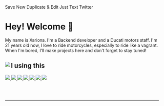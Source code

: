
Save New Duplicate & Edit Just Text Twitter
<h1>Hey! Welcome 👋</h1>
<p>My name is Xariona. I'm a Backend developer and a Ducati motors staff. I'm 21 years old now, I love to ride motorcycles, especially to ride like a vagrant. When I'm bored, I'll make projects here and don't forget to stay tuned!</p>
<div align="flex">
  <img align="left" src="https://github-readme-stats.vercel.app/api?username=xarionawashere&show_icons=true&theme=synthwave&hide_border=true&include_all_commits=true">
  <div>
    <h2>I using this</h2>
    <div align="flex">
      <a href="https://discord.com/">
        <img src="https://img.shields.io/badge/-Discord-5865F2?style=flat-square&logo=discord&logoColor=white"> 
      </a>
      <a href="https://www.spotify.com/tr/">
        <img src="https://img.shields.io/badge/-Spotify-1ED760?style=flat-square&logo=spotify&logoColor=white">
      </a>
      <a href="https://developer.mozilla.org/en-US/docs/Web/JavaScript">
        <img src="https://img.shields.io/badge/-Javascript-edb200?style=flat-square&logo=javascript&logoColor=white"> 
      </a>
      <a href="https://www.typescriptlang.org/docs/">
        <img src="https://img.shields.io/badge/-TypeScript-007ACC?style=flat-square&logo=typescript&logoColor=white">
      </a>
      <a href="https://nodejs.org/">
        <img src="https://img.shields.io/badge/-Node.js-43853d?style=flat-square&logo=node-dot-js&logoColor=white">
      </a>
      <a href="https://www.mongodb.com/">
        <img src="https://img.shields.io/badge/-MongoDB-47A248?style=flat-square&logo=mongodb&logoColor=white">
      </a>
      <a href="https://firebase.google.com/">
        <img src="https://img.shields.io/badge/-Firebase-FFCA28?style=flat-square&logo=firebase&logoColor=black">
      </a>
    </div>
  </div>
</div>
<br>
<br>
<br>
<hr>
